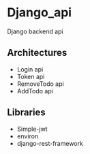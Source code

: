 # Django_api
Django backend api

## Architectures
* Login api 
* Token api
* RemoveTodo api
* AddTodo api

## Libraries
* Simple-jwt
* environ
* django-rest-framework


